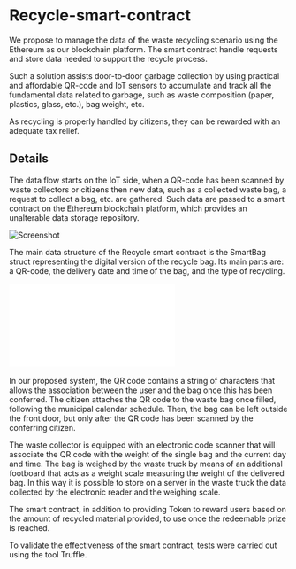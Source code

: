 # Recycle-smart-contract
We propose to manage the data of the waste recycling
scenario using the Ethereum as our
blockchain platform.
The smart contract handle requests and store data needed to support the recycle process.

Such a solution assists door-to-door garbage collection by using practical and affordable QR-code and IoT sensors to accumulate and track all the fundamental data related to garbage, such as waste composition (paper, plastics, glass, etc.), bag weight, etc.

As recycling is properly handled by citizens, they can be rewarded with an adequate tax relief.


## Details

The data flow starts on the IoT side, when a QR-code has been scanned by waste collectors or
citizens then new data, such as a collected waste bag, a request to collect a bag, etc. are gathered. Such data are passed to a smart contract on the Ethereum blockchain platform, which provides an unalterable data storage repository.

![Screenshot](fig/provablockc.png)

The main data structure of the Recycle smart contract is the SmartBag struct representing the digital
version of the recycle bag. Its main parts are: a QR-code, the
delivery date and time of the bag, and the type of recycling.

![Screenshot](fig/blockcScen.pdf)

In our proposed system, the QR code contains a string of
characters that allows the association between the user and
the bag once this has been conferred. The citizen attaches the
QR code to the waste bag once filled, following the municipal
calendar schedule. Then, the bag can be left outside the front
door, but only after the QR code has been scanned by the
conferring citizen.

The waste collector is equipped with an electronic code
scanner that will associate the QR code with the weight of the
single bag and the current day and time. The bag is weighed
by the waste truck by means of an additional footboard that
acts as a weight scale measuring the weight of the delivered
bag. In this way it is possible to store on a server in the
waste truck the data collected by the electronic reader and
the weighing scale.

The smart contract, in addition to providing Token to reward
users based on the amount of recycled material provided, to
use once the redeemable prize is reached.

To validate the effectiveness of the smart contract, tests were carried out using the tool Truffle.
